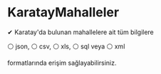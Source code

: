 # KaratayMahalleler

✔ Karatay'da bulunan mahallelere ait tüm bilgilere

⚪ json,
⚪ csv,
⚪ xls,
⚪ sql veya
⚪ xml

formatlarında erişim sağlayabilirsiniz.
